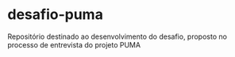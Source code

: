 # desafio-puma
Repositório destinado ao desenvolvimento do desafio, proposto no processo de entrevista do projeto PUMA
